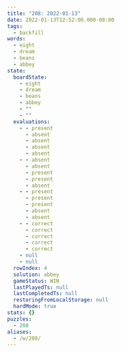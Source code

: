 ```yaml
---
title: "208: 2022-01-13"
date: 2022-01-13T12:52:00.000-08:00
tags:
  - backfill
words:
  - eight
  - dream
  - beans
  - abbey
state:
  boardState:
    - eight
    - dream
    - beans
    - abbey
    - ""
    - ""
  evaluations:
    - - present
      - absent
      - absent
      - absent
      - absent
    - - absent
      - absent
      - present
      - present
      - absent
    - - present
      - present
      - present
      - absent
      - absent
    - - correct
      - correct
      - correct
      - correct
      - correct
    - null
    - null
  rowIndex: 4
  solution: abbey
  gameStatus: WIN
  lastPlayedTs: null
  lastCompletedTs: null
  restoringFromLocalStorage: null
  hardMode: true
stats: {}
puzzles:
  - 208
aliases:
  - /w/208/
---
```

<!-- more -->
